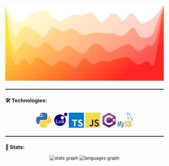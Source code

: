 
<div style="width: 100%;">
    <img src="logos/gr.svg">
</div>

###
<hr style="border:1px solid dimgrey">
<h3 align="left">🛠 Technologies:</h3>

###

<div align="center">
<img src="logos/python_48x48.png">
<img src="logos/lua_48x48.png" alt="csharp">

<img src="logos/typescript_48x48.png">
<img src="logos/javascript_48x48.png">
<img src="logos/csharp_48x48.png" alt="csharp">
<img src="logos/mysql_48x48.png">
</div>

###
<hr style="border:1px solid dimgrey">

<h3 align="left">💾 Stats:</h3>
<div align="center">
  <img src="https://github-readme-stats.vercel.app/api?username=byBenPuls&hide_title=false&hide_rank=false&show_icons=true&include_all_commits=true&count_private=true&disable_animations=false&theme=dracula&locale=en&hide_border=false&order=1" height="150" alt="stats graph"  />
  <img src="https://github-readme-stats.vercel.app/api/top-langs?username=byBenPuls&locale=en&hide_title=false&layout=compact&card_width=320&langs_count=5&theme=dracula&hide_border=false&order=2" height="150" alt="languages graph"  />
</div>

###